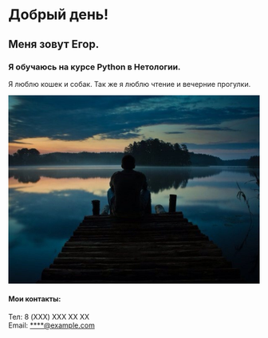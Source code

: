 # Добрый день!

## Меня зовут Егор. 
### Я обучаюсь на курсе Python в Нетологии.
Я люблю кошек и собак. Так же я люблю чтение и вечерние прогулки.

![45](https://github.com/22EgorEgorov22/Homework_page/blob/main/v1KxTSUFAI8.jpg?raw=true)


#### Мои контакты:<br />
Тел: 8 (XXX) XXX XX XX<br />
Email: <****@example.com>
